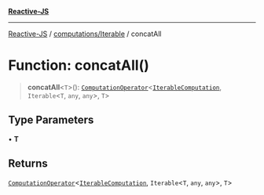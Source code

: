 [**Reactive-JS**](../../../README.md)

***

[Reactive-JS](../../../README.md) / [computations/Iterable](../README.md) / concatAll

# Function: concatAll()

> **concatAll**\<`T`\>(): [`ComputationOperator`](../../type-aliases/ComputationOperator.md)\<[`IterableComputation`](../interfaces/IterableComputation.md), `Iterable`\<`T`, `any`, `any`\>, `T`\>

## Type Parameters

• **T**

## Returns

[`ComputationOperator`](../../type-aliases/ComputationOperator.md)\<[`IterableComputation`](../interfaces/IterableComputation.md), `Iterable`\<`T`, `any`, `any`\>, `T`\>
